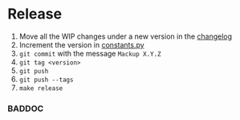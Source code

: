 # Release

 1. Move all the WIP changes under a new version in the [changelog](../CHANGELOG.md)
 1. Increment the version in [constants.py](../mackup/constants.py)
 1. `git commit` with the message `Mackup X.Y.Z`
 1. `git tag <version>`
 1. `git push`
 1. `git push --tags`
 1. `make release`


### BADDOC
